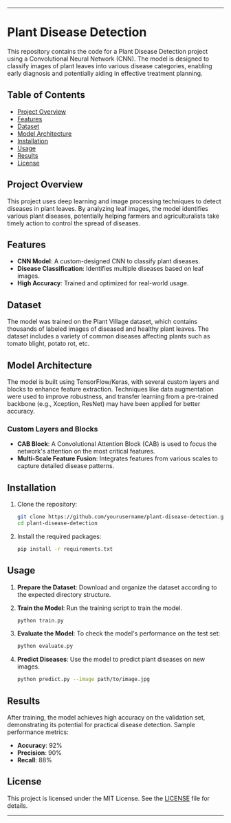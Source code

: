
---

# Plant Disease Detection

This repository contains the code for a Plant Disease Detection project using a Convolutional Neural Network (CNN). The model is designed to classify images of plant leaves into various disease categories, enabling early diagnosis and potentially aiding in effective treatment planning.

## Table of Contents

- [Project Overview](#project-overview)
- [Features](#features)
- [Dataset](#dataset)
- [Model Architecture](#model-architecture)
- [Installation](#installation)
- [Usage](#usage)
- [Results](#results)
- [License](#license)

## Project Overview

This project uses deep learning and image processing techniques to detect diseases in plant leaves. By analyzing leaf images, the model identifies various plant diseases, potentially helping farmers and agriculturalists take timely action to control the spread of diseases.

## Features

- **CNN Model**: A custom-designed CNN to classify plant diseases.
- **Disease Classification**: Identifies multiple diseases based on leaf images.
- **High Accuracy**: Trained and optimized for real-world usage.

## Dataset

The model was trained on the Plant Village dataset, which contains thousands of labeled images of diseased and healthy plant leaves. The dataset includes a variety of common diseases affecting plants such as tomato blight, potato rot, etc.

## Model Architecture

The model is built using TensorFlow/Keras, with several custom layers and blocks to enhance feature extraction. Techniques like data augmentation were used to improve robustness, and transfer learning from a pre-trained backbone (e.g., Xception, ResNet) may have been applied for better accuracy.

### Custom Layers and Blocks

- **CAB Block**: A Convolutional Attention Block (CAB) is used to focus the network's attention on the most critical features.
- **Multi-Scale Feature Fusion**: Integrates features from various scales to capture detailed disease patterns.

## Installation

1. Clone the repository:

    ```bash
    git clone https://github.com/yourusername/plant-disease-detection.git
    cd plant-disease-detection
    ```

2. Install the required packages:

    ```bash
    pip install -r requirements.txt
    ```

## Usage

1. **Prepare the Dataset**: Download and organize the dataset according to the expected directory structure.

2. **Train the Model**: Run the training script to train the model.

    ```bash
    python train.py
    ```

3. **Evaluate the Model**: To check the model's performance on the test set:

    ```bash
    python evaluate.py
    ```

4. **Predict Diseases**: Use the model to predict plant diseases on new images.

    ```bash
    python predict.py --image path/to/image.jpg
    ```

## Results

After training, the model achieves high accuracy on the validation set, demonstrating its potential for practical disease detection. Sample performance metrics:

- **Accuracy**: 92%
- **Precision**: 90%
- **Recall**: 88%

## License

This project is licensed under the MIT License. See the [LICENSE](LICENSE) file for details.

---
